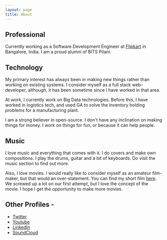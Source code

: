 ```yaml
---
layout: page
title: About
---
```

## Professional
Currently working as a Software Development Engineer at [Flipkart](http://www.flipkart.com) in Bangalore, India. I am a proud alumni of BITS Pilani.

## Technology
My primary interest has always been in making new things rather than working on existing systems. I consider myself as a full stack web-developer, although, it has been sometime since I have worked in that area. 

At work, I currently work on Big Data technologies. Before this, I have worked in logistics tech, and used GA to solve the inventory holding problems for a manufacturing plant.

I am a strong believer in open-source. I don't have any inclination on making things for money. I work on things for fun, or because it can help people.

## Music
I love music and everything that comes with it. I do covers and make own compositions. I play the drums, guitar and a bit of keyboards. Do visit the music section to find out more.

Also, I love movies. I would really like to consider myself as an amateur film-maker, but that would an over-statement. You can find my short film <a href="https://youtu.be/BKbS-rZXgU0" target="_blank">here</a>. We screwed up a lot on our first attempt, but I love the concept of the movie. I hope I get the opportunity to make more movies.

## Other Profiles - 
* [Twitter](http://www.twitter.com/AA_isnowonline)
* [Youtube](https://www.youtube.com/user/classicguy1992/feed)
* [LinkedIn](https://in.linkedin.com/in/akashagrahari)
* [SoundCloud](https://soundcloud.com/akash-agrahari)
